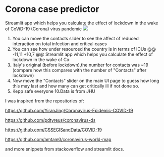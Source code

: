 # Corona case predictor
 Streamlit app which helps you calculate the effect of lockdown in the wake of CoViD-19 (Corona) virus pandemic
 ![](usage.gif)

 1. You can move the contacts slider to see the affect of reduced interaction on total infection and critical cases 
 2. You can see how under resourced the country is in terms of ICUs
 @@ -11,11 +10,7 @@ Streamlit app which helps you calculate the effect of lockdown in the wake of Co
 7. Italy's original (before lockdown),the number for contacts was ~19 (compare how this compares with the number of "Contacts" after lockdown)
 8. Now move the "Contacts" slider on the main UI page to guess how long this may last and how many can get critically ill if not done so.
 9. Kepp safe everyone
 10.Data is from JHU


 I was inspired from the repositories of:
 
 https://github.com/YiranJing/Coronavirus-Epidemic-COVID-19
 
 https://github.com/pdtyreus/coronavirus-ds
 
 https://github.com/CSSEGISandData/COVID-19
 
 https://github.com/amtam0/coronavirus-world-map
 
 and more snippets from stackoverflow and streamlit docs.
